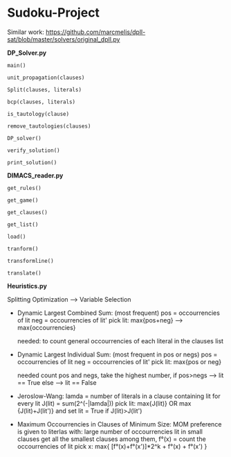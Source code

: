 # Sudoku-Project

Similar work: https://github.com/marcmelis/dpll-sat/blob/master/solvers/original_dpll.py

**DP_Solver.py**

    main()
    
    unit_propagation(clauses)
        
    Split(clauses, literals)
    
    bcp(clauses, literals)
    
    is_tautology(clause)
    
    remove_tautologies(clauses)
    
    DP_solver()
    
    verify_solution()
    
    print_solution()
    
**DIMACS_reader.py**
    
    get_rules()
    
    get_game()
    
    get_clauses()
    
    get_list()
    
    load()
    
    tranform()
    
    transformline()
    
    translate()

**Heuristics.py**

Splitting Optimization --> Variable Selection
- Dynamic Largest Combined Sum: (most frequent)
    pos = occourrencies of lit
    neg = occourrencies of lit'
    pick lit: max{pos+neg} --> max{occourrencies}
    
    needed: to count general occourrencies of each literal in the clauses list
    
- Dynamic Largest Individual Sum: (most frequent in pos or negs)
    pos = occourrencies of lit
    neg = occourrencies of lit'
    pick lit: max{pos or neg}
    
    needed count pos and negs, take the highest number, 
        if pos>negs --> lit == True 
        else --> lit == False
        
- Jeroslow-Wang:
    lamda = number of literals in a clause containing lit
    for every lit J(lit) = sum(2^(-|lamda|))
    pick lit: max{J(lit)} OR 
                max {J(lit)+J(lit')} and set lit = True if J(lit)>J(lit')
                
- Maximum Occourrencies in Clauses of Minimum Size: MOM
    preference is given to literlas with: 
        large number of occourrencies
        lit in small clauses
     get all the smallest clauses 
    among them, f°(x) = count the occourrencies of lit 
    pick x: max{ [f°(x)+f°(x')]*2^k + f°(x) + f°(x') }
  
    